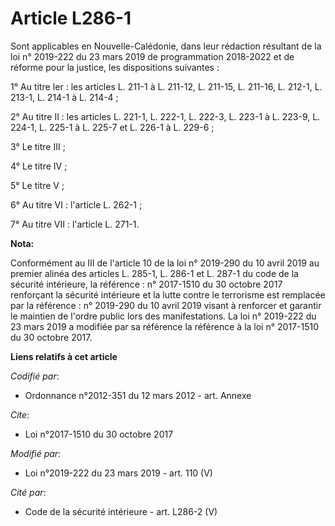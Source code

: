 # Article L286-1

Sont applicables en Nouvelle-Calédonie, dans leur rédaction résultant de  la           loi n° 2019-222 du 23 mars 2019 de
programmation 2018-2022 et de réforme pour la justice, les dispositions suivantes : 

1° Au titre Ier : les articles L. 211-1 à L. 211-12, L. 211-15, L. 211-16, L. 212-1, L. 213-1, L. 214-1 à L. 214-4 ; 

2° Au titre II : les articles L. 221-1, L. 222-1, L. 222-3, L. 223-1 à L. 223-9, L. 224-1, L. 225-1 à L. 225-7 et L. 226-1 à
L. 229-6 ; 

3° Le titre III ; 

4° Le titre IV ; 

5° Le titre V ; 

6° Au titre VI : l'article L. 262-1 ; 

7° Au titre VII : l'article L. 271-1.

**Nota:**

Conformément au III de l'article 10 de la loi n° 2019-290 du 10 avril 2019 au premier alinéa des articles L. 285-1, L. 286-1
et L. 287-1 du code de la sécurité intérieure, la référence : n° 2017-1510 du 30 octobre 2017 renforçant la sécurité
intérieure et la lutte contre le terrorisme est remplacée par la référence : n° 2019-290 du 10 avril 2019 visant à renforcer
et garantir le maintien de l'ordre public lors des manifestations. La loi n° 2019-222 du 23 mars 2019 a modifiée par sa
référence la référence à la loi n° 2017-1510 du 30 octobre 2017.

**Liens relatifs à cet article**

_Codifié par_:

  - Ordonnance n°2012-351 du 12 mars 2012 - art. Annexe

_Cite_:

  - Loi n°2017-1510 du 30 octobre 2017

_Modifié par_:

  - Loi n°2019-222 du 23 mars 2019 - art. 110 (V)

_Cité par_:

  - Code de la sécurité intérieure - art. L286-2 (V)
